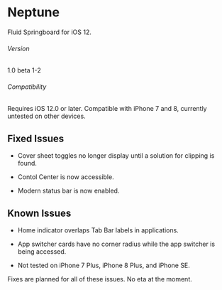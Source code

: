# Neptune
Fluid Springboard for iOS 12.

###### Version
1.0 beta 1-2
###### Compatibility
Requires iOS 12.0 or later. Compatible with iPhone 7 and 8, currently untested on other devices.

## Fixed Issues

- Cover sheet toggles no longer display until a solution for clipping is found.

- Contol Center is now accessible.

- Modern status bar is now enabled.


## Known Issues

- Home indicator overlaps Tab Bar labels in applications.

- App switcher cards have no corner radius while the app switcher is being accessed.

- Not tested on iPhone 7 Plus, iPhone 8 Plus, and iPhone SE.

Fixes are planned for all of these issues. No eta at the moment.
